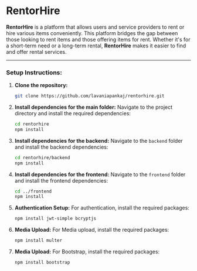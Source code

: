 # RentorHire

**RentorHire** is a platform that allows users and service providers to rent or hire various items conveniently. This platform bridges the gap between those looking to rent items and those offering items for rent. Whether it's for a short-term need or a long-term rental, **RentorHire** makes it easier to find and offer rental services.

---

### Setup Instructions:

1. **Clone the repository:**

   ```bash
   git clone https://github.com/lavaniapankaj/rentorhire.git
   ```

2. **Install dependencies for the main folder:**
   Navigate to the project directory and install the required dependencies:

   ```bash
   cd rentorhire
   npm install
   ```

3. **Install dependencies for the backend:**
   Navigate to the `backend` folder and install the backend dependencies:

   ```bash
   cd rentorhire/backend
   npm install
   ```

4. **Install dependencies for the frontend:**
   Navigate to the `frontend` folder and install the frontend dependencies:

   ```bash
   cd ../frontend
   npm install
   ```

5. **Authentication Setup:**
   For authentication, install the required packages:

   ```bash
   npm install jwt-simple bcryptjs
   ```

6. **Media Upload:**
   For Media upload, install the required packages:

   ```bash
   npm install multer
   ```

7. **Media Upload:**
   For Bootstrap, install the required packages:

   ```bash
   npm install bootstrap
   ```
